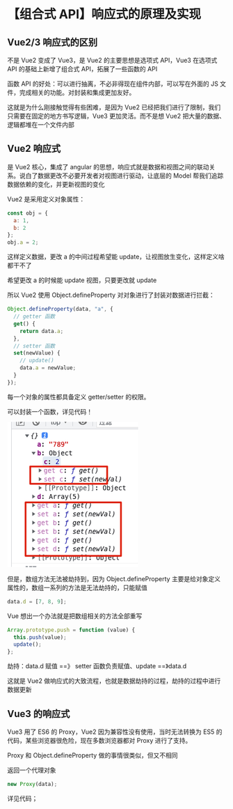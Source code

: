 # 【组合式 API】响应式的原理及实现

## Vue2/3 响应式的区别

不是 Vue2 变成了 Vue3，是 Vue2 的主要思想是选项式 API，Vue3 在选项式 API 的基础上新增了组合式 API，拓展了一些函数的 API

函数 API 的好处：可以进行抽离，不必非得现在组件内部，可以写在外面的 JS 文件，完成相关的功能。对封装和集成更加友好。

这就是为什么刚接触觉得有些困难，是因为 Vue2 已经把我们进行了限制，我们只需要在固定的地方书写逻辑，Vue3 更加灵活。而不是想 Vue2 把大量的数据、逻辑都堆在一个文件内部

## Vue2 响应式

是 Vue2 核心，集成了 angular 的思想，响应式就是数据和视图之间的联动关系。说白了数据更改不必要开发者对视图进行驱动，让底层的 Model 帮我们追踪数据依赖的变化，并更新视图的变化

Vue2 是采用定义对象属性：

```js
const obj = {
  a: 1,
  b: 2
};
obj.a = 2;
```

这样定义数据，更改 a 的中间过程希望能 update，让视图放生变化，这样定义啥都干不了

希望更改 a 的时候能 update 视图，只要更改就 update

所以 Vue2 使用 Object.defineProperty 对对象进行了封装对数据进行拦截：

```js
Object.defineProperty(data, "a", {
  // getter 函数
  get() {
    return data.a;
  },
  // setter 函数
  set(newValue) {
    // update()
    data.a = newValue;
  }
});
```

每一个对象的属性都具备定义 getter/setter 的权限。

可以封装一个函数，详见代码！

![](../README_files/Xnip2023-06-07_16-55-19.jpg)

但是，数组方法无法被劫持到，因为 Object.defineProperty 主要是给对象定义属性的，数组一系列的方法是无法劫持的，只能赋值

```js
data.d = [7, 8, 9];
```

Vue 想出一个办法就是把数组相关的方法全部重写

```js
Array.prototype.push = function (value) {
  this.push(value);
  update();
};
```

劫持：data.d 赋值 ==》 setter 函数负责赋值、update ==》data.d

这就是 Vue2 做响应式的大致流程，也就是数据劫持的过程，劫持的过程中进行数据更新

## Vue3 的响应式

Vue3 用了 ES6 的 Proxy，Vue2 因为兼容性没有使用，当时无法转换为 ES5 的代码，某些浏览器很危险，现在多数浏览器都对 Proxy 进行了支持。

Proxy 和 Object.defineProperty 做的事情很类似，但又不相同

返回一个代理对象

```js
new Proxy(data);
```

详见代码；
